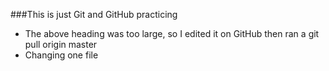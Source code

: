 ###This is just Git and GitHub practicing

- The above heading was too large, so I edited it on GitHub then ran a git pull origin master
- Changing one file
